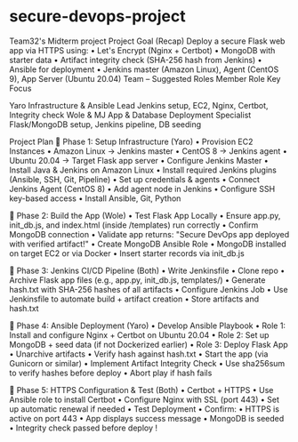 # secure-devops-project
Team32's Midterm project
Project Goal (Recap)
Deploy a secure Flask web app via HTTPS using:
	•	Let's Encrypt (Nginx + Certbot)
	•	MongoDB with starter data
	•	Artifact integrity check (SHA-256 hash from Jenkins)
	•	Ansible for deployment
	•	Jenkins master (Amazon Linux), Agent (CentOS 9), App Server (Ubuntu 20.04)
 Team  – Suggested Roles
Member
Role
Key Focus



Yaro
Infrastructure & Ansible Lead
Jenkins setup, EC2, Nginx, Certbot, Integrity check
Wole & MJ
App & Database Deployment Specialist
Flask/MongoDB setup, Jenkins pipeline, DB seeding

Project Plan 
🔹 Phase 1: Setup Infrastructure (Yaro)
	•	Provision EC2 Instances
	•	Amazon Linux → Jenkins master
	•	CentOS 8 → Jenkins agent
	•	Ubuntu 20.04 → Target Flask app server
	•	Configure Jenkins Master
	•	Install Java & Jenkins on Amazon Linux
	•	Install required Jenkins plugins (Ansible, SSH, Git, Pipeline)
	•	Set up credentials & agents
	•	Connect Jenkins Agent (CentOS 8)
	•	Add agent node in Jenkins
	•	Configure SSH key-based access
	•	Install Ansible, Git, Python

🔹 Phase 2: Build the App (Wole)
	•	Test Flask App Locally
	•	Ensure app.py, init_db.js, and index.html (inside /templates) run correctly
	•	Confirm MongoDB connection
	•	Validate app returns: "Secure DevOps app deployed with verified artifact!"
	•	Create MongoDB Ansible Role
	•	MongoDB installed on target EC2 or via Docker
	•	Insert starter records via init_db.js

🔹 Phase 3: Jenkins CI/CD Pipeline (Both)
	•	Write Jenkinsfile
	•	Clone repo
	•	Archive Flask app files (e.g., app.py, init_db.js, templates/)
	•	Generate hash.txt with SHA-256 hashes of all artifacts
	•	Configure Jenkins Job
	•	Use Jenkinsfile to automate build + artifact creation
	•	Store artifacts and hash.txt

🔹 Phase 4: Ansible Deployment (Yaro)
	•	Develop Ansible Playbook
	•	Role 1: Install and configure Nginx + Certbot on Ubuntu 20.04
	•	Role 2: Set up MongoDB + seed data (if not Dockerized earlier)
	•	Role 3: Deploy Flask App 
	•	Unarchive artifacts
	•	Verify hash against hash.txt
	•	Start the app (via Gunicorn or similar)
	•	Implement Artifact Integrity Check
	•	Use sha256sum to verify hashes before deploy
	•	Abort play if hash fails

🔹 Phase 5: HTTPS Configuration & Test (Both)
	•	Certbot + HTTPS
	•	Use Ansible role to install Certbot
	•	Configure Nginx with SSL (port 443)
	•	Set up automatic renewal if needed
	•	Test Deployment
	•	Confirm: 
	•	HTTPS is active on port 443
	•	App displays success message
	•	MongoDB is seeded
	•	Integrity check passed before deploy 
!




